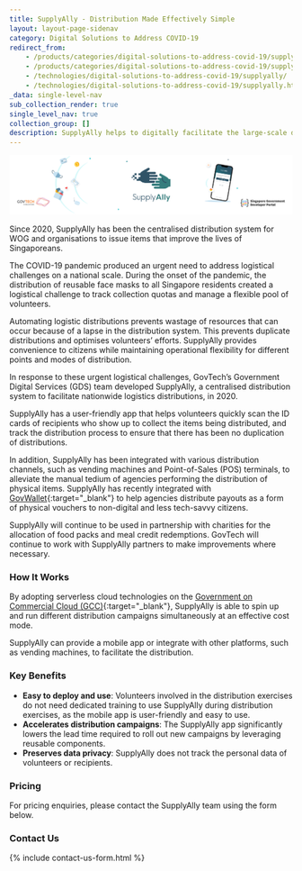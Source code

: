 ```yaml
---
title: SupplyAlly - Distribution Made Effectively Simple
layout: layout-page-sidenav
category: Digital Solutions to Address COVID-19
redirect_from:
    - /products/categories/digital-solutions-to-address-covid-19/supplyally/
    - /products/categories/digital-solutions-to-address-covid-19/supplyally.html
    - /technologies/digital-solutions-to-address-covid-19/supplyally/
    - /technologies/digital-solutions-to-address-covid-19/supplyally.html
_data: single-level-nav
sub_collection_render: true
single_level_nav: true
collection_group: []
description: SupplyAlly helps to digitally facilitate the large-scale distribution of physical items. Find out more.
---
```


![SupplyAlly header banner](/assets/img/SupplyAlly-HeaderBanner-v2.png)

Since 2020, SupplyAlly has been the centralised distribution system for WOG and organisations to issue items that improve the lives of Singaporeans.

The COVID-19 pandemic produced an urgent need to address logistical challenges on a national scale. During the onset of the pandemic, the distribution of reusable face masks to all Singapore residents created a logistical challenge to track collection quotas and manage a flexible pool of volunteers.

Automating logistic distributions prevents wastage of resources that can occur because of a lapse in the distribution system. This prevents duplicate distributions and optimises volunteers’ efforts. SupplyAlly provides convenience to citizens while maintaining operational flexibility for different points and modes of distribution.

In response to these urgent logistical challenges, GovTech’s Government Digital Services (GDS) team developed SupplyAlly, a centralised distribution system to facilitate nationwide logistics distributions, in 2020.

SupplyAlly has a user-friendly app that helps volunteers quickly scan the ID cards of recipients who show up to collect the items being distributed, and track the distribution process to ensure that there has been no duplication of distributions.

In addition, SupplyAlly has been integrated with various distribution channels, such as vending machines and Point-of-Sales (POS) terminals, to alleviate the manual tedium of agencies performing the distribution of physical items.  SupplyAlly has recently integrated with [GovWallet](/products/categories/platform/govwallet/){:target="_blank"} to help agencies distribute payouts as a form of physical vouchers to non-digital and less tech-savvy citizens.

SupplyAlly will continue to be used in partnership with charities for the allocation of food packs and meal credit redemptions. GovTech will continue to work with SupplyAlly partners to make improvements where necessary.

### How It Works

By adopting serverless cloud technologies on the [Government on Commercial Cloud (GCC)](/products/categories/infrastructure-and-hosting/government-on-commercial-cloud/){:target="_blank"}, SupplyAlly is able to  spin up and run different distribution campaigns simultaneously at an effective cost mode. 

SupplyAlly can provide a mobile app or integrate with other platforms, such as vending machines, to facilitate the distribution.

### Key Benefits

- **Easy to deploy and use**: Volunteers involved in the distribution exercises do not need dedicated training to use SupplyAlly during distribution exercises, as the mobile app is user-friendly and easy to use.
- **Accelerates distribution campaigns**: The SupplyAlly app significantly lowers the lead time required to roll out new campaigns by leveraging reusable components.
- **Preserves data privacy**: SupplyAlly does not track the personal data of volunteers or recipients.

### Pricing

For pricing enquiries, please contact the SupplyAlly team using the form below.

### Contact Us

{% include contact-us-form.html %}
